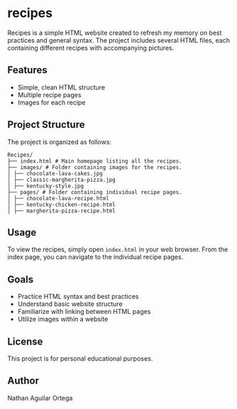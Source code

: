 # recipes

Recipes is a simple HTML website created to refresh my memory on best practices and general syntax. The project includes several HTML files, each containing different recipes with accompanying pictures.

## Features

- Simple, clean HTML structure
- Multiple recipe pages
- Images for each recipe

## Project Structure

The project is organized as follows:

```
Recipes/
├── index.html # Main homepage listing all the recipes.
├── images/ # Folder containing images for the recipes.
│ ├── chocolate-lava-cakes.jpg
│ ├── classic-margherita-pizza.jpg
│ ├── kentucky-style.jpg
├── pages/ # Folder containing individual recipe pages.
│ ├── chocolate-lava-recipe.html
│ ├── kentucky-chicken-recipe.html
│ ├── margherita-pizza-recipe.html
```

## Usage

To view the recipes, simply open `index.html` in your web browser. From the index page, you can navigate to the individual recipe pages.

## Goals

- Practice HTML syntax and best practices
- Understand basic website structure
- Familiarize with linking between HTML pages
- Utilize images within a website

## License

This project is for personal educational purposes.

## Author

Nathan Aguilar Ortega
